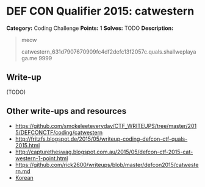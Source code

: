 # DEF CON Qualifier 2015: catwestern

**Category:** Coding Challenge
**Points:** 1
**Solves:** TODO
**Description:**

> meow
>
> catwestern_631d7907670909fc4df2defc13f2057c.quals.shallweplayaga.me 9999


## Write-up

(TODO)

## Other write-ups and resources

* <https://github.com/smokeleeteveryday/CTF_WRITEUPS/tree/master/2015/DEFCONCTF/coding/catwestern>
* <http://fritzfs.blogspot.de/2015/05/writeup-coding-defcon-ctf-quals-2015.html>
* <http://capturetheswag.blogspot.com.au/2015/05/defcon-ctf-2015-cat-western-1-point.html>
* <https://github.com/rick2600/writeups/blob/master/defcon2015/catwestern.md>
* [Korean](http://blackcon.tistory.com/122)
